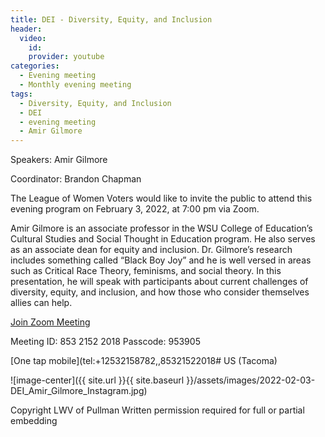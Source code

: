 ```yaml
---
title: DEI - Diversity, Equity, and Inclusion
header:
  video:
    id:
    provider: youtube
categories:
  - Evening meeting
  - Monthly evening meeting
tags:
  - Diversity, Equity, and Inclusion
  - DEI
  - evening meeting
  - Amir Gilmore
---
```


Speakers: Amir Gilmore

Coordinator: Brandon Chapman

The League of Women Voters would like to invite the public to attend this evening program on February 3, 2022, at 7:00 pm via Zoom.

Amir Gilmore is an associate professor in the WSU College of Education’s Cultural Studies and Social Thought in Education program. He also serves as an associate dean for equity and inclusion. Dr. Gilmore’s research includes something called “Black Boy Joy” and he is well versed in areas such as Critical Race Theory, feminisms, and social theory. In this presentation, he will speak with participants about current challenges of diversity, equity, and inclusion, and how those who consider themselves allies can help.


[Join Zoom Meeting](https://us02web.zoom.us/j/85321522018?pwd=Qnl6R1M2VVo3c2VIcnpvZ2ZsSkhyQT09)

Meeting ID: 853 2152 2018   Passcode: 953905

[One tap mobile](tel:+12532158782,,85321522018# US (Tacoma)


![image-center]({{ site.url }}{{ site.baseurl }}/assets/images/2022-02-03-DEI_Amir_Gilmore_Instagram.jpg)


Copyright LWV of Pullman
Written permission required for full or partial embedding

<!---change the title to whatever you want the post to be titled
change the ID out to the end of the youtube link https://youtu.be/r61ARK4Qv9c -->
